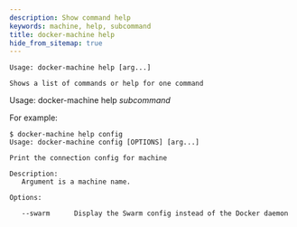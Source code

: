 ```yaml
---
description: Show command help
keywords: machine, help, subcommand
title: docker-machine help
hide_from_sitemap: true
---
```


```none
Usage: docker-machine help [arg...]

Shows a list of commands or help for one command
```

Usage: docker-machine help _subcommand_

For example:

```none
$ docker-machine help config
Usage: docker-machine config [OPTIONS] [arg...]

Print the connection config for machine

Description:
   Argument is a machine name.

Options:

   --swarm      Display the Swarm config instead of the Docker daemon
```